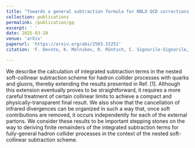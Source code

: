 ```yaml
---
title: "Towards a general subtraction formula for NNLO QCD corrections to processes at hadron colliders: final states with quarks and gluons" 
collection: publications
permalink: /publication/gq
excerpt: ' '
date: 2025-03-20
venue: 'arXiv'
paperurl: 'https://arxiv.org/abs/2503.15251'
citation: 'F. Devoto, K. Melnikov, R. Röntsch, C. Signorile-Signorile, D.M. Tagliabue, M. Tresoldi'

---
```


<style>
  div {
    text-align: justify;
  }
</style>

We describe the calculation of integrated subtraction terms in the nested soft-collinear subtraction scheme for hadron collider processes with quarks and gluons, thereby extending the results presented in Ref. [1]. Although this extension eventually proves to be straightforward, it requires a more careful treatment of certain collinear limits to achieve a compact and physically-transparent final result. We also show that the cancellation of infrared divergences can be organized in such a way that, once soft contributions are removed, it occurs independently for each of the external partons. We consider these results to be important stepping stones on the way to deriving finite remainders of the integrated subtraction terms for fully-general hadron collider processes in the context of the nested soft-collinear subtraction scheme.

